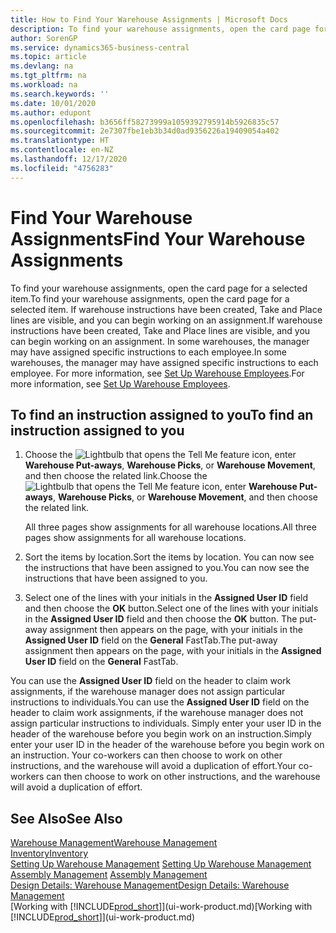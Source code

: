 ```yaml
---
title: How to Find Your Warehouse Assignments | Microsoft Docs
description: To find your warehouse assignments, open the card page for a selected item. If warehouse instructions have been created, Take and Place lines are visible, and you can begin working on an assignment. In some warehouses, the manager may have assigned specific instructions to each employee.
author: SorenGP
ms.service: dynamics365-business-central
ms.topic: article
ms.devlang: na
ms.tgt_pltfrm: na
ms.workload: na
ms.search.keywords: ''
ms.date: 10/01/2020
ms.author: edupont
ms.openlocfilehash: b3656ff58273999a1059392795914b5926835c57
ms.sourcegitcommit: 2e7307fbe1eb3b34d0ad9356226a19409054a402
ms.translationtype: HT
ms.contentlocale: en-NZ
ms.lasthandoff: 12/17/2020
ms.locfileid: "4756283"
---
```

# <a name="find-your-warehouse-assignments"></a><span data-ttu-id="2f756-105">Find Your Warehouse Assignments</span><span class="sxs-lookup"><span data-stu-id="2f756-105">Find Your Warehouse Assignments</span></span>
<span data-ttu-id="2f756-106">To find your warehouse assignments, open the card page for a selected item.</span><span class="sxs-lookup"><span data-stu-id="2f756-106">To find your warehouse assignments, open the card page for a selected item.</span></span> <span data-ttu-id="2f756-107">If warehouse instructions have been created, Take and Place lines are visible, and you can begin working on an assignment.</span><span class="sxs-lookup"><span data-stu-id="2f756-107">If warehouse instructions have been created, Take and Place lines are visible, and you can begin working on an assignment.</span></span> <span data-ttu-id="2f756-108">In some warehouses, the manager may have assigned specific instructions to each employee.</span><span class="sxs-lookup"><span data-stu-id="2f756-108">In some warehouses, the manager may have assigned specific instructions to each employee.</span></span> <span data-ttu-id="2f756-109">For more information, see [Set Up Warehouse Employees](warehouse-how-to-set-up-warehouse-employees.md).</span><span class="sxs-lookup"><span data-stu-id="2f756-109">For more information, see [Set Up Warehouse Employees](warehouse-how-to-set-up-warehouse-employees.md).</span></span>

## <a name="to-find-an-instruction-assigned-to-you"></a><span data-ttu-id="2f756-110">To find an instruction assigned to you</span><span class="sxs-lookup"><span data-stu-id="2f756-110">To find an instruction assigned to you</span></span>  
1.  <span data-ttu-id="2f756-111">Choose the ![Lightbulb that opens the Tell Me feature](media/ui-search/search_small.png "Tell me what you want to do") icon, enter **Warehouse Put-aways**, **Warehouse Picks**, or **Warehouse Movement**, and then choose the related link.</span><span class="sxs-lookup"><span data-stu-id="2f756-111">Choose the ![Lightbulb that opens the Tell Me feature](media/ui-search/search_small.png "Tell me what you want to do") icon, enter **Warehouse Put-aways**, **Warehouse Picks**, or **Warehouse Movement**, and then choose the related link.</span></span>

    <span data-ttu-id="2f756-112">All three pages show assignments for all warehouse locations.</span><span class="sxs-lookup"><span data-stu-id="2f756-112">All three pages show assignments for all warehouse locations.</span></span>  

2. <span data-ttu-id="2f756-113">Sort the items by location.</span><span class="sxs-lookup"><span data-stu-id="2f756-113">Sort the items by location.</span></span> <span data-ttu-id="2f756-114">You can now see the instructions that have been assigned to you.</span><span class="sxs-lookup"><span data-stu-id="2f756-114">You can now see the instructions that have been assigned to you.</span></span>  
3. <span data-ttu-id="2f756-115">Select one of the lines with your initials in the **Assigned User ID** field and then choose the **OK** button.</span><span class="sxs-lookup"><span data-stu-id="2f756-115">Select one of the lines with your initials in the **Assigned User ID** field and then choose the **OK** button.</span></span> <span data-ttu-id="2f756-116">The put-away assignment then appears on the page, with your initials in the **Assigned User ID** field on the **General** FastTab.</span><span class="sxs-lookup"><span data-stu-id="2f756-116">The put-away assignment then appears on the page, with your initials in the **Assigned User ID** field on the **General** FastTab.</span></span>  

<span data-ttu-id="2f756-117">You can use the **Assigned User ID** field on the header to claim work assignments, if the warehouse manager does not assign particular instructions to individuals.</span><span class="sxs-lookup"><span data-stu-id="2f756-117">You can use the **Assigned User ID** field on the header to claim work assignments, if the warehouse manager does not assign particular instructions to individuals.</span></span> <span data-ttu-id="2f756-118">Simply enter your user ID in the header of the warehouse before you begin work on an instruction.</span><span class="sxs-lookup"><span data-stu-id="2f756-118">Simply enter your user ID in the header of the warehouse before you begin work on an instruction.</span></span> <span data-ttu-id="2f756-119">Your co-workers can then choose to work on other instructions, and the warehouse will avoid a duplication of effort.</span><span class="sxs-lookup"><span data-stu-id="2f756-119">Your co-workers can then choose to work on other instructions, and the warehouse will avoid a duplication of effort.</span></span>  

## <a name="see-also"></a><span data-ttu-id="2f756-120">See Also</span><span class="sxs-lookup"><span data-stu-id="2f756-120">See Also</span></span>  
[<span data-ttu-id="2f756-121">Warehouse Management</span><span class="sxs-lookup"><span data-stu-id="2f756-121">Warehouse Management</span></span>](warehouse-manage-warehouse.md)  
[<span data-ttu-id="2f756-122">Inventory</span><span class="sxs-lookup"><span data-stu-id="2f756-122">Inventory</span></span>](inventory-manage-inventory.md)  
<span data-ttu-id="2f756-123">[Setting Up Warehouse Management](warehouse-setup-warehouse.md)   </span><span class="sxs-lookup"><span data-stu-id="2f756-123">[Setting Up Warehouse Management](warehouse-setup-warehouse.md)   </span></span>  
<span data-ttu-id="2f756-124">[Assembly Management](assembly-assemble-items.md)  </span><span class="sxs-lookup"><span data-stu-id="2f756-124">[Assembly Management](assembly-assemble-items.md)  </span></span>  
[<span data-ttu-id="2f756-125">Design Details: Warehouse Management</span><span class="sxs-lookup"><span data-stu-id="2f756-125">Design Details: Warehouse Management</span></span>](design-details-warehouse-management.md)  
<span data-ttu-id="2f756-126">[Working with [!INCLUDE[prod_short](includes/prod_short.md)]](ui-work-product.md)</span><span class="sxs-lookup"><span data-stu-id="2f756-126">[Working with [!INCLUDE[prod_short](includes/prod_short.md)]](ui-work-product.md)</span></span> 
